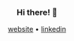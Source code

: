 <div align="center">

### Hi there! 👋



  
 [website](https://kumbu.tech) • [linkedin](https://www.linkedin.com/in/kumbukanikamanga/)
  
</div>

<!--
**kumbu132/kumbu132** is a ✨ _special_ ✨ repository because its `README.md` (this file) appears on your GitHub profile.

Here are some ideas to get you started:

- 🔭 I’m currently working on ...
- 🌱 I’m currently learning ...
- 👯 I’m looking to collaborate on ...
- 🤔 I’m looking for help with ...
- 💬 Ask me about ...
- 📫 How to reach me: ...
- 😄 Pronouns: ...
- ⚡ Fun fact: ...
-->
